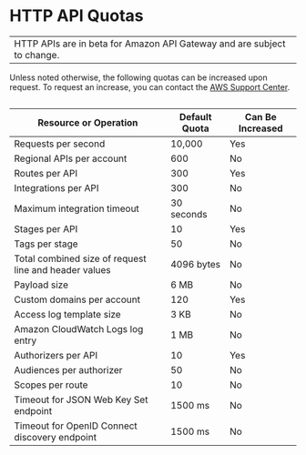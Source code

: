 # HTTP API Quotas<a name="http-api-quotas"></a>


|  | 
| --- |
| HTTP APIs are in beta for Amazon API Gateway and are subject to change\. | 

Unless noted otherwise, the following quotas can be increased upon request\. To request an increase, you can contact the [AWS Support Center](https://console.aws.amazon.com/support/home#/)\.

## <a name="http-api-quotas.table"></a>


| Resource or Operation | Default Quota | Can Be Increased | 
| --- | --- | --- | 
| Requests per second | 10,000 | Yes | 
| Regional APIs per account | 600 | No | 
| Routes per API  | 300 | Yes | 
| Integrations per API | 300 | No | 
| Maximum integration timeout | 30 seconds | No | 
| Stages per API | 10 | Yes | 
| Tags per stage  | 50 | No | 
| Total combined size of request line and header values | 4096 bytes | No | 
| Payload size | 6 MB | No | 
| Custom domains per account | 120 | Yes | 
| Access log template size  | 3 KB | No | 
| Amazon CloudWatch Logs log entry  | 1 MB | No | 
| Authorizers per API  | 10 | Yes | 
| Audiences per authorizer  | 50 | No | 
| Scopes per route  | 10 | No | 
| Timeout for JSON Web Key Set endpoint  | 1500 ms | No | 
| Timeout for OpenID Connect discovery endpoint  | 1500 ms | No | 
